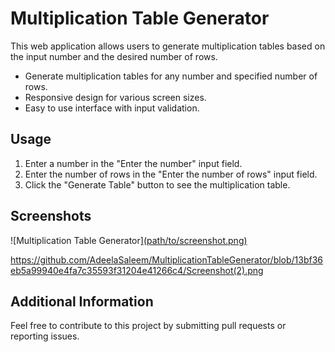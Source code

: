 # Multiplication Table Generator
This web application allows users to generate multiplication tables based on the input number and the desired number of rows.
- Generate multiplication tables for any number and specified number of rows.
- Responsive design for various screen sizes.
- Easy to use interface with input validation.
  
## Usage

1. Enter a number in the "Enter the number" input field.
2. Enter the number of rows in the "Enter the number of rows" input field.
3. Click the "Generate Table" button to see the multiplication table.

## Screenshots

![Multiplication Table Generator][(path/to/screenshot.png)](https://github.com/AdeelaSaleem/MultiplicationTableGenerator/blob/13bf36eb5a99940e4fa7c35593f31204e41266c4/Screenshot(2).png)

https://github.com/AdeelaSaleem/MultiplicationTableGenerator/blob/13bf36eb5a99940e4fa7c35593f31204e41266c4/Screenshot(2).png

## Additional Information

Feel free to contribute to this project by submitting pull requests or reporting issues.
